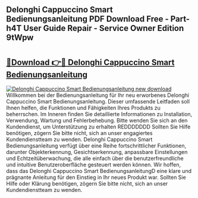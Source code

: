 ## Delonghi Cappuccino Smart Bedienungsanleitung PDF Download Free - Part-h4T User Guide Repair - Service Owner Edition 9tWpw

# <h2><a href="http://df1fbqy.blite.top/?on=Delonghi+Cappuccino+Smart+Bedienungsanleitung">🔗Download 👉🔴 Delonghi Cappuccino Smart Bedienungsanleitung</a></h2>

[![Delonghi Cappuccino Smart Bedienungsanleitung new download](https://i.imgur.com/lujVjoI.png)](http://df1fbqy.blite.top/?on=Delonghi+Cappuccino+Smart+Bedienungsanleitung)
Willkommen bei der Bedienungsanleitung für Ihr neu erworbenes Delonghi Cappuccino Smart Bedienungsanleitung. Dieser umfassende Leitfaden soll Ihnen helfen, die Funktionen und Fähigkeiten Ihres Produkts zu beherrschen. Im Inneren finden Sie detaillierte Informationen zu Installation, Verwendung, Wartung und Fehlerbehebung. Bitte wenden Sie sich an den Kundendienst, um Unterstützung zu erhalten REDDDDDDD Sollten Sie Hilfe benötigen, zögern Sie bitte nicht, sich an unser engagiertes Kundendienstteam zu wenden. Delonghi Cappuccino Smart Bedienungsanleitung verfügt über eine Reihe fortschrittlicher Funktionen, darunter Objekterkennung, Gesichtserkennung, anpassbare Einstellungen und Echtzeitüberwachung, die alle einfach über die benutzerfreundliche und intuitive Benutzeroberfläche gesteuert werden können. Wir hoffen, dass das Delonghi Cappuccino Smart BedienungsanleitungD eine klare und prägnante Anleitung für den Einstieg in Ihr neues Produkt war. Sollten Sie Hilfe oder Klärung benötigen, zögern Sie bitte nicht, sich an unser Kundendienstteam zu wenden.
